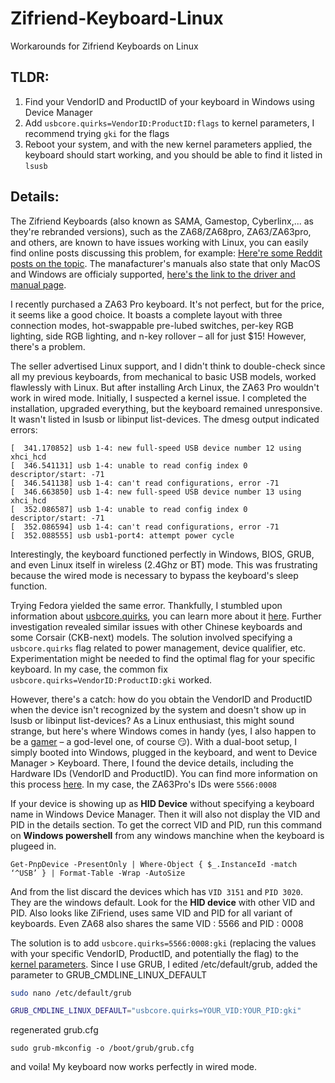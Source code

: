 # Zifriend-Keyboard-Linux
Workarounds for Zifriend Keyboards on Linux

## TLDR:
1. Find your VendorID and ProductID of your keyboard in Windows using Device Manager
2. Add `usbcore.quirks=VendorID:ProductID:flags` to kernel parameters, I recommend trying `gki` for the flags
3. Reboot your system, and with the new kernel parameters applied, the keyboard should start working, and you should be able to find it listed in `lsusb`

## Details:
The Zifriend Keyboards (also known as SAMA, Gamestop, Cyberlinx,... as they're rebranded versions), such as the ZA68/ZA68pro, ZA63/ZA63pro, and others, are known to have issues working with Linux, you can easily find online posts discussing this problem, for example: [Here're some Reddit posts on the topic](https://www.reddit.com/search/?q=zifriend+linux&type=link). The manafacturer's manuals also state that only MacOS and Windows are officialy supported, [here's the link to the driver and manual page](https://www.zifriend.net/pages/drivers-manuals).

I recently purchased a ZA63 Pro keyboard. It's not perfect, but for the price, it seems like a good choice. It boasts a complete layout with three connection modes, hot-swappable pre-lubed switches, per-key RGB lighting, side RGB lighting, and n-key rollover – all for just $15! However, there's a problem.

The seller advertised Linux support, and I didn't think to double-check since all my previous keyboards, from mechanical to basic USB models, worked flawlessly with Linux. But after installing Arch Linux, the ZA63 Pro wouldn't work in wired mode. Initially, I suspected a kernel issue. I completed the installation, upgraded everything, but the keyboard remained unresponsive. It wasn't listed in lsusb or libinput list-devices. The dmesg output indicated errors:

```
[  341.170852] usb 1-4: new full-speed USB device number 12 using xhci_hcd
[  346.541131] usb 1-4: unable to read config index 0 descriptor/start: -71
[  346.541138] usb 1-4: can't read configurations, error -71
[  346.663850] usb 1-4: new full-speed USB device number 13 using xhci_hcd
[  352.086587] usb 1-4: unable to read config index 0 descriptor/start: -71
[  352.086594] usb 1-4: can't read configurations, error -71
[  352.088555] usb usb1-port4: attempt power cycle
```

Interestingly, the keyboard functioned perfectly in Windows, BIOS, GRUB, and even Linux itself in wireless (2.4Ghz or BT) mode. This was frustrating because the wired mode is necessary to bypass the keyboard's sleep function.

Trying Fedora yielded the same error. Thankfully, I stumbled upon information about [usbcore.quirks](https://github.com/torvalds/linux/blob/master/drivers/usb/core/quirks.c), you can learn more about it [here](https://www.kernel.org/doc/html/v5.0/admin-guide/kernel-parameters.html). Further investigation revealed similar issues with other Chinese keyboards and some Corsair (CKB-next) models. The solution involved specifying a `usbcore.quirks` flag related to power management, device qualifier, etc. Experimentation might be needed to find the optimal flag for your specific keyboard. In my case, the common fix `usbcore.quirks=VendorID:ProductID:gki` worked.

However, there's a catch: how do you obtain the VendorID and ProductID when the device isn't recognized by the system and doesn't show up in lsusb or libinput list-devices? As a Linux enthusiast, this might sound strange, but here's where Windows comes in handy (yes, I also happen to be a [gamer](https://discord.com/users/581475300777394190) – a god-level one, of course 😏). With a dual-boot setup, I simply booted into Windows, plugged in the keyboard, and went to Device Manager > Keyboard. There, I found the device details, including the Hardware IDs (VendorID and ProductID). You can find more information on this process [here](https://kb.synology.com/en-in/DSM/tutorial/How_do_I_check_the_PID_VID_of_my_USB_device). In my case, the ZA63Pro's IDs were `5566:0008`

If your device is showing up as **HID Device** without specifying a keyboard name in Windows Device Manager. Then it will also not display the VID and PID in the details section. To get the correct VID and PID, run this command on **Windows powershell** from any windows manchine when the keyboard is plugeed in.

```
Get-PnpDevice -PresentOnly | Where-Object { $_.InstanceId -match ‘^USB’ } | Format-Table -Wrap -AutoSize
```

And from the list discard the devices which has `VID 3151` and `PID 3020`. They are the windows default. Look for the **HID device** with other VID and PID. Also looks like ZiFriend, uses same VID and PID for all variant of keyboards. Even ZA68 also shares the same VID : 5566 and PID : 0008

The solution is to add `usbcore.quirks=5566:0008:gki`  (replacing the values with your specific VendorID, ProductID, and potentially the flag) to the [kernel parameters](https://wiki.archlinux.org/title/kernel_parameters). Since I use GRUB, I edited /etc/default/grub, added the parameter to GRUB_CMDLINE_LINUX_DEFAULT

```bash
sudo nano /etc/default/grub

GRUB_CMDLINE_LINUX_DEFAULT="usbcore.quirks=YOUR_VID:YOUR_PID:gki"

```

regenerated grub.cfg

```
sudo grub-mkconfig -o /boot/grub/grub.cfg
```

and voila! My keyboard now works perfectly in wired mode.

